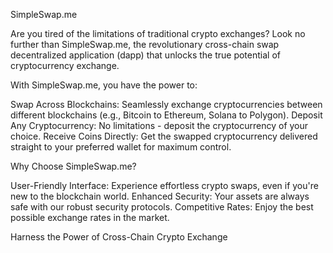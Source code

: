SimpleSwap.me


Are you tired of the limitations of traditional crypto exchanges? Look no further than SimpleSwap.me, the revolutionary cross-chain swap decentralized application (dapp) that unlocks the true potential of cryptocurrency exchange.

With SimpleSwap.me, you have the power to:

Swap Across Blockchains: Seamlessly exchange cryptocurrencies between different blockchains (e.g., Bitcoin to Ethereum, Solana to Polygon).
Deposit Any Cryptocurrency: No limitations - deposit the cryptocurrency of your choice.
Receive Coins Directly: Get the swapped cryptocurrency delivered straight to your preferred wallet for maximum control.

Why Choose SimpleSwap.me?

User-Friendly Interface: Experience effortless crypto swaps, even if you're new to the blockchain world.
Enhanced Security: Your assets are always safe with our robust security protocols.
Competitive Rates: Enjoy the best possible exchange rates in the market.

Harness the Power of Cross-Chain Crypto Exchange
